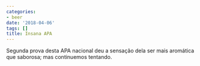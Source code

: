 ```yaml
---
categories:
- beer
date: '2018-04-06'
tags: []
title: Insana APA
---
```


Segunda prova desta APA nacional deu a sensação dela ser mais aromática que saborosa; mas continuemos tentando.
